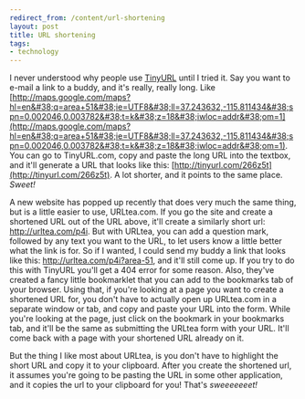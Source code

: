 ```yaml
---
redirect_from: /content/url-shortening
layout: post
title: URL shortening
tags:
- technology
---
```

I never understood why people use [TinyURL](http://www.tinyurl.com) until I tried it. Say you want to e-mail a link to a buddy, and it's really, really long. Like [http://maps.google.com/maps?hl=en&#38;q=area+51&#38;ie=UTF8&#38;ll=37.243632,-115.811434&#38;spn=0.002046,0.003782&#38;t=k&#38;z=18&#38;iwloc=addr&#38;om=1](http://maps.google.com/maps?hl=en&#38;q=area+51&#38;ie=UTF8&#38;ll=37.243632,-115.811434&#38;spn=0.002046,0.003782&#38;t=k&#38;z=18&#38;iwloc=addr&#38;om=1). You can go to TinyURL.com, copy and paste the long URL into the textbox, and it'll generate a URL that looks like this: [http://tinyurl.com/266z5t](http://tinyurl.com/266z5t). A lot shorter, and it points to the same place. _Sweet!_

A new website has popped up recently that does very much the same thing, but is a little easier to use, URLtea.com. If you go the site and create a shortened URL out of the URL above, it'll create a similarly short url: http://urltea.com/p4i. But with URLtea, you can add a question mark, followed by any text you want to the URL, to let users know a little better what the link is for. So if I wanted, I could send my buddy a link that looks like this: http://urltea.com/p4i?area-51, and it'll still come up. If you try to do this with TinyURL you'll get a 404 error for some reason. Also, they've created a fancy little bookmarklet that you can add to the bookmarks tab of your browser. Using that, if you're looking at a page you want to create a shortened URL for, you don't have to actually open up URLtea.com in a separate window or tab, and copy and paste your URL into the form. While you're looking at the page, just click on the bookmark in your bookmarks tab, and it'll be the same as submitting the URLtea form with your URL. It'll come back with a page with your shortened URL already on it.

But the thing I like most about URLtea, is you don't have to highlight the short URL and copy it to your clipboard. After you create the shortened url, it assumes you're going to be pasting the URL in some other application, and it copies the url to your clipboard for you! That's _sweeeeeeet!_

